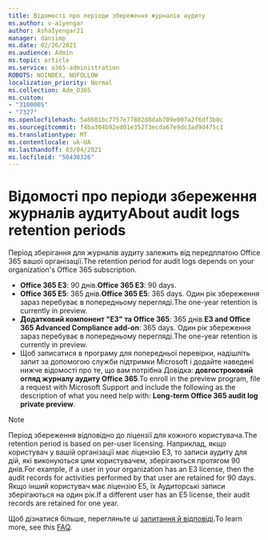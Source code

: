 ```yaml
---
title: Відомості про періоди збереження журналів аудиту
ms.author: v-aiyengar
author: AshaIyengar21
manager: dansimp
ms.date: 02/26/2021
ms.audience: Admin
ms.topic: article
ms.service: o365-administration
ROBOTS: NOINDEX, NOFOLLOW
localization_priority: Normal
ms.collection: Adm_O365
ms.custom:
- "3100005"
- "7327"
ms.openlocfilehash: 5a8601bc7757e77882d8dab709e007a2f6df3b0c
ms.sourcegitcommit: f4ba304b92ed01e35273ecda67e9dc3ad9d475c1
ms.translationtype: MT
ms.contentlocale: uk-UA
ms.lasthandoff: 03/04/2021
ms.locfileid: "50430326"
---
```

# <a name="about-audit-logs-retention-periods"></a><span data-ttu-id="724be-102">Відомості про періоди збереження журналів аудиту</span><span class="sxs-lookup"><span data-stu-id="724be-102">About audit logs retention periods</span></span>

<span data-ttu-id="724be-103">Період зберігання для журналів аудиту залежить від передплатою Office 365 вашої організації.</span><span class="sxs-lookup"><span data-stu-id="724be-103">The retention period for audit logs depends on your organization's Office 365 subscription.</span></span>

- <span data-ttu-id="724be-104">**Office 365 E3**: 90 днів.</span><span class="sxs-lookup"><span data-stu-id="724be-104">**Office 365 E3**: 90 days.</span></span>
- <span data-ttu-id="724be-105">**Office 365 E5**: 365 днів.</span><span class="sxs-lookup"><span data-stu-id="724be-105">**Office 365 E5**: 365 days.</span></span> <span data-ttu-id="724be-106">Один рік збереження зараз перебуває в попередньому перегляді.</span><span class="sxs-lookup"><span data-stu-id="724be-106">The one-year retention is currently in preview.</span></span>
- <span data-ttu-id="724be-107">**Додатковий компонент "E3" та Office 365**: 365 днів.</span><span class="sxs-lookup"><span data-stu-id="724be-107">**E3 and Office 365 Advanced Compliance add-on**: 365 days.</span></span> <span data-ttu-id="724be-108">Один рік збереження зараз перебуває в попередньому перегляді.</span><span class="sxs-lookup"><span data-stu-id="724be-108">The one-year retention is currently in preview.</span></span>
- <span data-ttu-id="724be-109">Щоб записатися в програму для попередньої перевірки, надішліть запит за допомогою служби підтримки Microsoft і додайте наведені нижче відомості про те, що вам потрібна Довідка: **довгостроковий огляд журналу аудиту Office 365**.</span><span class="sxs-lookup"><span data-stu-id="724be-109">To enroll in the preview program, file a request with Microsoft Support and include the following as the description of what you need help with: **Long-term Office 365 audit log private preview**.</span></span>
> [!NOTE]
> <span data-ttu-id="724be-110">Період збереження відповідно до ліцензії для кожного користувача.</span><span class="sxs-lookup"><span data-stu-id="724be-110">The retention period is based on per-user licensing.</span></span> <span data-ttu-id="724be-111">Наприклад, якщо користувач у вашій організації має ліцензію E3, то записи аудиту для дій, які виконуються цим користувачем, зберігаються протягом 90 днів.</span><span class="sxs-lookup"><span data-stu-id="724be-111">For example, if a user in your organization has an E3 license, then the audit records for activities performed by that user are retained for 90 days.</span></span> <span data-ttu-id="724be-112">Якщо інший користувач має ліцензію E5, їх Аудиторські записи зберігаються на один рік.</span><span class="sxs-lookup"><span data-stu-id="724be-112">If a different user has an E5 license, their audit records are retained for one year.</span></span>

<span data-ttu-id="724be-113">Щоб дізнатися більше, перегляньте ці [запитання й відповіді](https://go.microsoft.com/fwlink/?linkid=2115336).</span><span class="sxs-lookup"><span data-stu-id="724be-113">To learn more, see this [FAQ](https://go.microsoft.com/fwlink/?linkid=2115336).</span></span>